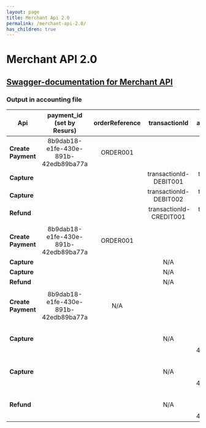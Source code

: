```yaml
---
layout: page
title: Merchant Api 2.0
permalink: /merchant-api-2.0/
has_children: true
---
```



# Merchant API 2.0 

## [Swagger-documentation for Merchant API](https://merchant-api.resurs.com/)

### Output in accounting file

| Api                |      payment_id (set by Resurs)      | orderReference |      transactionId       |           accounting file            |
|--------------------|:------------------------------------:|:--------------:|:------------------------:|:------------------------------------:|
| **Create Payment** | 8b9dab18-e1fe-430e-891b-42edb89ba77a |    ORDER001    |                          |                                      |
| **Capture**        |                                      |                |  transactionId-DEBIT001  |        transactionId-DEBIT001        |
| **Capture**        |                                      |                |  transactionId-DEBIT002  |        transactionId-DEBIT002        |
| **Refund**         |                                      |                |  transactionId-CREDIT001 |       transactionId-CREDIT001        |
|                    |                                      |                |                          |                                      |
| **Create Payment** | 8b9dab18-e1fe-430e-891b-42edb89ba77a |    ORDER001    |                          |                                      |
| **Capture**        |                                      |                |           N/A            |               ORDER001               |
| **Capture**        |                                      |                |           N/A            |               ORDER001               |
| **Refund**         |                                      |                |           N/A            |               ORDER001               |
|                    |                                      |                |                          |                                      |
| **Create Payment** | 8b9dab18-e1fe-430e-891b-42edb89ba77a |      N/A       |                          |                                      |
| **Capture**        |                                      |                |           N/A            | 8b9dab18-e1fe-430e-891b-42edb89ba77a |
| **Capture**        |                                      |                |           N/A            | 8b9dab18-e1fe-430e-891b-42edb89ba77a |
| **Refund**         |                                      |                |           N/A            | 8b9dab18-e1fe-430e-891b-42edb89ba77a |

